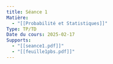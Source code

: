 ```yaml
---
title: Séance 1
Matière:
  - "[[Probabilité et Statistiques]]"
Type: TP/TD
Date du cours: 2025-02-17
Supports:
  - "[[seance1.pdf]]"
  - "[[feuille1pbs.pdf]]"
---
```

